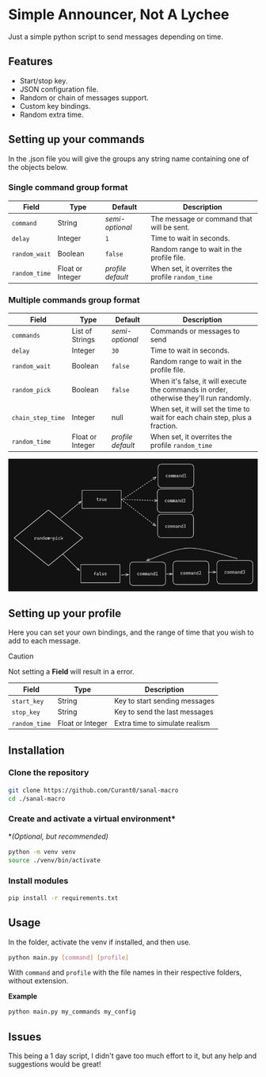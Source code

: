# Simple Announcer, Not A Lychee
Just a simple python script to send messages depending on time.

## Features

- Start/stop key.
- JSON configuration file.
- Random or chain of messages support.
- Custom key bindings.
- Random extra time.

## Setting up your commands

In the .json file you will give the groups any string name containing one of the objects below.

### Single command group format

| Field | Type | Default |  Description |
| -- | -- | -- | -- |
| `command` | String | _semi-optional_ | The message or command that will be sent. |
| `delay` | Integer | `1` | Time to wait in seconds. |
| `random_wait` | Boolean | `false` | Random range to wait in the profile file. |
| `random_time` | Float or Integer | _profile default_ | When set, it overrites the profile `random_time` |

### Multiple commands group format

| Field            | Type            | Default         | Description                                                                             |
|------------------|-----------------|-----------------|-----------------------------------------------------------------------------------------|
| `commands`       | List of Strings | _semi-optional_ | Commands or messages to send                                                            |
| `delay`          | Integer         | `30`            | Time to wait in seconds.                                                                |
| `random_wait`    | Boolean         | `false`         | Random range to wait in the profile file.                                               |
| `random_pick`    | Boolean         | `false`         | When it's false, it will execute the commands in order, otherwise they'll run randomly. |
| `chain_step_time` | Integer         | null            | When set, it will set the time to wait for each chain step, plus a fraction.            | 
| `random_time` | Float or Integer | _profile default_ | When set, it overrites the profile `random_time` |

![random_pick usage](diagram.png)

## Setting up your profile

Here you can set your own bindings, and the range of time that you wish to add to each message.
> [!CAUTION]
> Not setting a **Field** will result in a error.

| Field | Type | Description |
| -- | -- | -- |
| `start_key` | String | Key to start sending messages |
| `stop_key` | String | Key to send the last messages |
| `random_time` | Float or Integer | Extra time to simulate realism |

## Installation

### Clone the repository
```bash
git clone https://github.com/Curant0/sanal-macro
cd ./sanal-macro
```

### Create and activate a virtual environment\*
\**(Optional, but recommended)*
```bash
python -m venv venv
source ./venv/bin/activate
```

### Install modules
```bash
pip install -r requirements.txt
```

## Usage

In the folder, activate the venv if installed, and then use.
```bash
python main.py [command] [profile]
```

With `command` and `profile` with the file names in their respective folders, without extension.

**Example**
```bash
python main.py my_commands my_config
```

## Issues
This being a 1 day script, I didn't gave too much effort to it, but any help and suggestions would be great!


